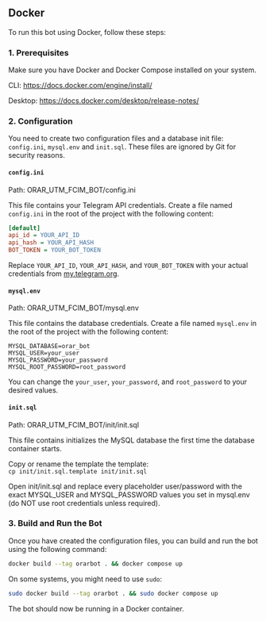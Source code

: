## Docker

To run this bot using Docker, follow these steps:

### 1. Prerequisites

Make sure you have Docker and Docker Compose installed on your system.

CLI: https://docs.docker.com/engine/install/

Desktop: https://docs.docker.com/desktop/release-notes/

### 2. Configuration

You need to create two configuration files and a database init file: `config.ini`, `mysql.env` and `init.sql`. These files are ignored by Git for security reasons.

#### `config.ini`

Path: ORAR_UTM_FCIM_BOT/config.ini

This file contains your Telegram API credentials. Create a file named `config.ini` in the root of the project with the following content:

```ini
[default]
api_id = YOUR_API_ID
api_hash = YOUR_API_HASH
BOT_TOKEN = YOUR_BOT_TOKEN
```

Replace `YOUR_API_ID`, `YOUR_API_HASH`, and `YOUR_BOT_TOKEN` with your actual credentials from [my.telegram.org](https://my.telegram.org).

#### `mysql.env`

Path: ORAR_UTM_FCIM_BOT/mysql.env

This file contains the database credentials. Create a file named `mysql.env` in the root of the project with the following content:

```env
MYSQL_DATABASE=orar_bot
MYSQL_USER=your_user
MYSQL_PASSWORD=your_password
MYSQL_ROOT_PASSWORD=root_password
```

You can change the `your_user`, `your_password`, and `root_password` to your desired values.

#### `init.sql`

Path: ORAR_UTM_FCIM_BOT/init/init.sql

This file contains initializes the MySQL database the first time the database container starts.

Copy or rename the template the template:  
`cp init/init.sql.template init/init.sql`

Open init/init.sql and replace every placeholder user/password with the exact MYSQL_USER and MYSQL_PASSWORD values you set in mysql.env (do NOT use root credentials unless required).

### 3. Build and Run the Bot

Once you have created the configuration files, you can build and run the bot using the following command:

```bash
docker build --tag orarbot . && docker compose up
```

On some systems, you might need to use `sudo`:

```bash
sudo docker build --tag orarbot . && sudo docker compose up
```

The bot should now be running in a Docker container.
